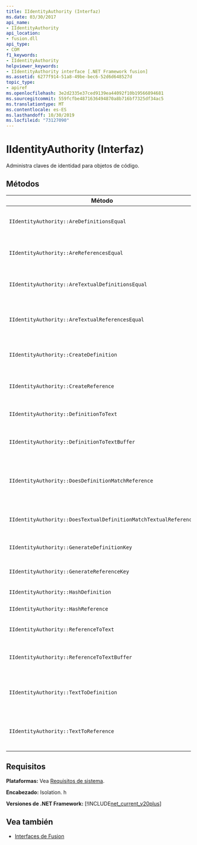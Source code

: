 ```yaml
---
title: IIdentityAuthority (Interfaz)
ms.date: 03/30/2017
api_name:
- IIdentityAuthority
api_location:
- fusion.dll
api_type:
- COM
f1_keywords:
- IIdentityAuthority
helpviewer_keywords:
- IIdentityAuthority interface [.NET Framework fusion]
ms.assetid: 6277f914-51a8-49be-bec6-52d6d648527d
topic_type:
- apiref
ms.openlocfilehash: 3e2d2335e37ced9139ea44092f10b19566894681
ms.sourcegitcommit: 559fcfbe4871636494870a8b716bf7325df34ac5
ms.translationtype: MT
ms.contentlocale: es-ES
ms.lasthandoff: 10/30/2019
ms.locfileid: "73127090"
---
```

# <a name="iidentityauthority-interface"></a>IIdentityAuthority (Interfaz)

Administra claves de identidad para objetos de código.

## <a name="methods"></a>Métodos

|Método|Descripción|
|------------|-----------------|
|`IIdentityAuthority::AreDefinitionsEqual`|Obtiene un valor que indica si las dos instancias de [IDefinitionIdentity](idefinitionidentity-interface.md) especificadas son iguales.|
|`IIdentityAuthority::AreReferencesEqual`|Obtiene un valor que indica si las dos instancias de [IReferenceIdentity](ireferenceidentity-interface.md) especificadas son iguales.|
|`IIdentityAuthority::AreTextualDefinitionsEqual`|Obtiene un valor que indica si las dos representaciones de identidad de definición de cadena especificadas son iguales.|
|`IIdentityAuthority::AreTextualReferencesEqual`|Obtiene un valor que indica si las dos representaciones de identidad de referencia de cadena especificadas son iguales.|
|`IIdentityAuthority::CreateDefinition`|Obtiene un puntero a una nueva instancia de `IDefinitionIdentity` que representa el objeto de código en el ámbito actual.|
|`IIdentityAuthority::CreateReference`|Obtiene un puntero a una nueva instancia de `IReferenceIdentity` que representa el objeto de código en el ámbito actual.|
|`IIdentityAuthority::DefinitionToText`|Obtiene una versión de cadena con formato del `IDefinitionIdentity`especificado.|
|`IIdentityAuthority::DefinitionToTextBuffer`|Rellena el búfer de caracteres anchos especificado con una versión de cadena del `IDefinitionIdentity`especificado.|
|`IIdentityAuthority::DoesDefinitionMatchReference`|Obtiene un valor que indica si las instancias de `IDefinitionIdentity` y `IReferenceIdentity` especificadas hacen referencia al mismo objeto de código.|
|`IIdentityAuthority::DoesTextualDefinitionMatchTextualReference`|Obtiene un valor que indica si las cadenas especificadas hacen referencia al mismo objeto de código.|
|`IIdentityAuthority::GenerateDefinitionKey`|Obtiene un puntero a una clave de cadena recién creada para el `IDefinitionIdentity`especificado.|
|`IIdentityAuthority::GenerateReferenceKey`|Obtiene un puntero a una clave de cadena recién creada para el `IReferenceIdentity`especificado.|
|`IIdentityAuthority::HashDefinition`|Obtiene un valor hash para el `IDefinitionIdentity`especificado.|
|`IIdentityAuthority::HashReference`|Obtiene un valor hash para el `IReferenceIdentity`especificado.|
|`IIdentityAuthority::ReferenceToText`|Obtiene una versión de cadena con formato del `IReferenceIdentity`especificado.|
|`IIdentityAuthority::ReferenceToTextBuffer`|Rellena el búfer de caracteres anchos especificado con una versión de cadena del `IReferenceIdentity`especificado.|
|`IIdentityAuthority::TextToDefinition`|Obtiene un puntero de interfaz a una instancia de `IDefinitionIdentity` generada a partir de la cadena con formato especificada.|
|`IIdentityAuthority::TextToReference`|Obtiene un puntero de interfaz a una instancia de `IReferenceIdentity` generada a partir de la cadena con formato especificada.|

## <a name="requirements"></a>Requisitos

**Plataformas:** Vea [Requisitos de sistema](../../get-started/system-requirements.md).

**Encabezado:** Isolation. h

**Versiones de .NET Framework:** [!INCLUDE[net_current_v20plus](../../../../includes/net-current-v20plus-md.md)]

## <a name="see-also"></a>Vea también

- [Interfaces de Fusion](fusion-interfaces.md)
